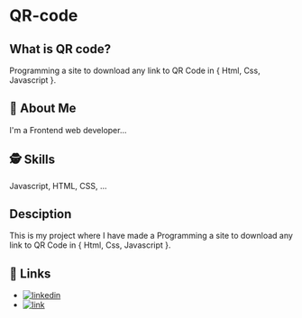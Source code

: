 # QR-code

## What is QR code?
 Programming a site to download any link to QR Code in { Html, Css, Javascript }.

## 🚀 About Me
I'm a Frontend web developer...

  
## 🕵️‍ Skills
Javascript, HTML, CSS, ...

## Desciption
This is my project where I have made a Programming a site to download any link to QR Code in { Html, Css, Javascript }.

## 🔗 Links

- [![linkedin](https://img.shields.io/badge/linkedin-0A66C2?style=for-the-badge&logo=linkedin&logoColor=white)](https://www.linkedin.com/in/mohamed-ahmed-bb358b239/)
- [![link](https://img.shields.io/badge/link-black?style=for-the-badge&logo=link&logoColor=black)](https://x-o-game11.netlify.app)

